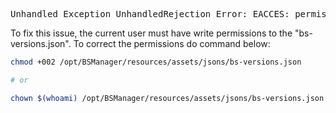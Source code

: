 <pre>
Unhandled Exception UnhandledRejection Error: EACCES: permission denied, open '/opt/BSManager/resources/assets/jsons/bs-versions.json'
</pre>

To fix this issue, the current user must have write permissions to the "bs-versions.json". To correct the permissions do command below:

```bash
chmod +002 /opt/BSManager/resources/assets/jsons/bs-versions.json

# or

chown $(whoami) /opt/BSManager/resources/assets/jsons/bs-versions.json
```
